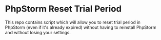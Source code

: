 # PhpStorm Reset Trial Period

This repo contains script which will allow you to reset trial period in PhpStorm (even if it's already expired) without having to reinstall PhpStorm and without losing your settings.
